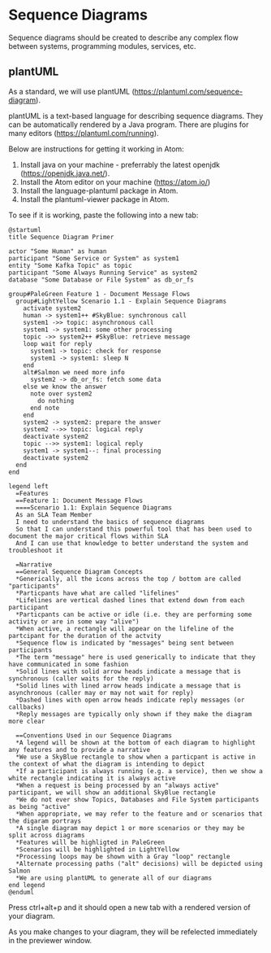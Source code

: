 # Sequence Diagrams
Sequence diagrams should be created to describe any complex flow between systems, programming modules, services, etc.

## plantUML
As a standard, we will use plantUML (https://plantuml.com/sequence-diagram).

plantUML is a text-based language for describing sequence diagrams.  They can be automatically rendered by a Java program.  There are plugins for many editors (https://plantuml.com/running).

Below are instructions for getting it working in Atom:

1. Install java on your machine - preferrably the latest openjdk (https://openjdk.java.net/).
1. Install the Atom editor on your machine (https://atom.io/)
1. Install the language-plantuml package in Atom.
1. Install the plantuml-viewer package in Atom.

To see if it is working, paste the following into a new tab:

```plantuml
@startuml
title Sequence Diagram Primer

actor "Some Human" as human
participant "Some Service or System" as system1
entity "Some Kafka Topic" as topic
participant "Some Always Running Service" as system2
database "Some Database or File System" as db_or_fs

group#PaleGreen Feature 1 - Document Message Flows
  group#LightYellow Scenario 1.1 - Explain Sequence Diagrams
    activate system2
    human -> system1++ #SkyBlue: synchronous call
    system1 ->> topic: asynchronous call
    system1 -> system1: some other processing
    topic ->> system2++ #SkyBlue: retrieve message
    loop wait for reply
      system1 -> topic: check for response
      system1 -> system1: sleep N
    end
    alt#Salmon we need more info
      system2 -> db_or_fs: fetch some data
    else we know the answer
      note over system2
        do nothing
      end note
    end
    system2 -> system2: prepare the answer
    system2 -->> topic: logical reply
    deactivate system2
    topic -->> system1: logical reply
    system1 -> system1--: final processing
    deactivate system2
  end
end

legend left
  =Features
  ==Feature 1: Document Message Flows
  ====Scenario 1.1: Explain Sequence Diagrams
  As an SLA Team Member
  I need to understand the basics of sequence diagrams
  So that I can understand this powerful tool that has been used to document the major critical flows within SLA
  And I can use that knowledge to better understand the system and troubleshoot it

  =Narrative
  ==General Sequence Diagram Concepts
  *Generically, all the icons across the top / bottom are called "participants"
  *Particpants have what are called "lifelines"
  *Lifelines are vertical dashed lines that extend down from each participant
  *Particpants can be active or idle (i.e. they are performing some activity or are in some way "alive")
  *When active, a rectangle will appear on the lifeline of the partcipant for the duration of the actvity
  *Sequence flow is indicated by "messages" being sent between participants
  *The term "message" here is used generically to indicate that they have communicated in some fashion
  *Solid lines with solid arrow heads indicate a message that is synchronous (caller waits for the reply)
  *Solid lines with lined arrow heads indicate a message that is asynchronous (caller may or may not wait for reply)
  *Dashed lines with open arrow heads indicate reply messages (or callbacks)
  *Reply messages are typically only shown if they make the diagram more clear

  ==Conventions Used in our Sequence Diagrams
  *A legend will be shown at the bottom of each diagram to highlight any features and to provide a narrative
  *We use a SkyBlue rectangle to show when a particpant is active in the context of what the diagram is intending to depict
  *If a participant is always running (e.g. a service), then we show a white rectangle indicating it is always active
  *When a request is being processed by an "always active" participant, we will show an additional SkyBlue rectangle
  *We do not ever show Topics, Databases and File System participants as being "active"
  *When appropriate, we may refer to the feature and or scenarios that the digaram portrays
  *A single diagram may depict 1 or more scenarios or they may be split across diagrams
  *Features will be highligted in PaleGreen
  *Scenarios will be highlighted in LightYellow
  *Processing loops may be shown with a Gray "loop" rectangle
  *Alternate processing paths ("alt" decisions) will be depicted using Salmon
  *We are using plantUML to generate all of our diagrams
end legend
@enduml
```

Press ctrl+alt+p and it should open a new tab with a rendered version of your diagram.

As you make changes to your diagram, they will be refelected immediately in the previewer window.
